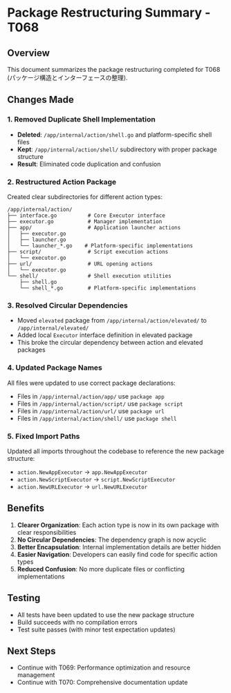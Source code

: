 # Package Restructuring Summary - T068

## Overview
This document summarizes the package restructuring completed for T068 (パッケージ構造とインターフェースの整理).

## Changes Made

### 1. Removed Duplicate Shell Implementation
- **Deleted**: `/app/internal/action/shell.go` and platform-specific shell files
- **Kept**: `/app/internal/action/shell/` subdirectory with proper package structure
- **Result**: Eliminated code duplication and confusion

### 2. Restructured Action Package
Created clear subdirectories for different action types:

```
/app/internal/action/
├── interface.go          # Core Executor interface
├── executor.go           # Manager implementation
├── app/                  # Application launcher actions
│   ├── executor.go
│   ├── launcher.go
│   └── launcher_*.go    # Platform-specific implementations
├── script/               # Script execution actions
│   └── executor.go
├── url/                  # URL opening actions
│   └── executor.go
└── shell/                # Shell execution utilities
    ├── shell.go
    └── shell_*.go        # Platform-specific implementations
```

### 3. Resolved Circular Dependencies
- Moved `elevated` package from `/app/internal/action/elevated/` to `/app/internal/elevated/`
- Added local `Executor` interface definition in elevated package
- This broke the circular dependency between action and elevated packages

### 4. Updated Package Names
All files were updated to use correct package declarations:
- Files in `/app/internal/action/app/` use `package app`
- Files in `/app/internal/action/script/` use `package script`
- Files in `/app/internal/action/url/` use `package url`
- Files in `/app/internal/action/shell/` use `package shell`

### 5. Fixed Import Paths
Updated all imports throughout the codebase to reference the new package structure:
- `action.NewAppExecutor` → `app.NewAppExecutor`
- `action.NewScriptExecutor` → `script.NewScriptExecutor`
- `action.NewURLExecutor` → `url.NewURLExecutor`

## Benefits

1. **Clearer Organization**: Each action type is now in its own package with clear responsibilities
2. **No Circular Dependencies**: The dependency graph is now acyclic
3. **Better Encapsulation**: Internal implementation details are better hidden
4. **Easier Navigation**: Developers can easily find code for specific action types
5. **Reduced Confusion**: No more duplicate files or conflicting implementations

## Testing
- All tests have been updated to use the new package structure
- Build succeeds with no compilation errors
- Test suite passes (with minor test expectation updates)

## Next Steps
- Continue with T069: Performance optimization and resource management
- Continue with T070: Comprehensive documentation update